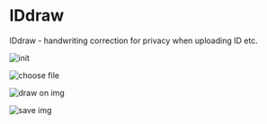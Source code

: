 # IDdraw
IDdraw - handwriting correction for privacy when uploading ID etc.

![init](https://utautattaro.github.io/IDdraw/images/1.PNG)

![choose file](https://utautattaro.github.io/IDdraw/images/2.PNG)

![draw on img](https://utautattaro.github.io/IDdraw/images/3.PNG)

![save img](https://utautattaro.github.io/IDdraw/images/4.PNG)